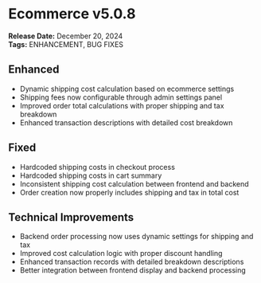 # Ecommerce v5.0.8
**Release Date:** December 20, 2024  
**Tags:** ENHANCEMENT, BUG FIXES

## Enhanced
- Dynamic shipping cost calculation based on ecommerce settings
- Shipping fees now configurable through admin settings panel
- Improved order total calculations with proper shipping and tax breakdown
- Enhanced transaction descriptions with detailed cost breakdown

## Fixed
- Hardcoded shipping costs in checkout process
- Hardcoded shipping costs in cart summary
- Inconsistent shipping cost calculation between frontend and backend
- Order creation now properly includes shipping and tax in total cost

## Technical Improvements
- Backend order processing now uses dynamic settings for shipping and tax
- Improved cost calculation logic with proper discount handling
- Enhanced transaction records with detailed breakdown descriptions
- Better integration between frontend display and backend processing 